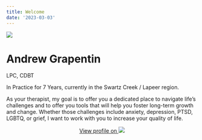```yaml
---
title: Welcome
date: '2023-03-03'
---
```


<img src="/img/andy.jpeg" class="profile-photo align-right">

# Andrew Grapentin

LPC, CDBT

In Practice for 7 Years, currently in the Swartz Creek / Lapeer region.

As your therapist, my goal is to offer you a dedicated place to navigate life’s challenges and to offer you tools that will help you foster long-term growth and change. Whether those challenges include anxiety, depression, PTSD, LGBTQ, or grief, I want to work with you to increase your quality of life.

<center>

[View profile on <img src="/img/psychologytoday.svg" class="psychologytoday">](https://www.psychologytoday.com/us/therapists/andrew-grapentin-swartz-creek-mi/1227356)

</center>
